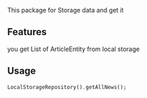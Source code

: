 

This package for Storage data and get it

## Features
you get List of ArticleEntity from local storage

## Usage

```dart
LocalStorageRepository().getAllNews();
```